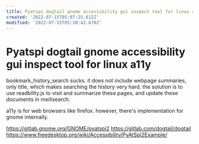 ```yaml
---
title: Pyatspi dogtail gnome accessibility gui inspect tool for linux a11y
created: '2022-07-15T05:07:25.612Z'
modified: '2022-07-15T05:10:42.670Z'
---
```


# Pyatspi dogtail gnome accessibility gui inspect tool for linux a11y

bookmark_history_search sucks. it does not include webpage summaries, only title, which makes searching the history very hard. the solution is to use readbility.js to visit and summarize these pages, and update these documents in meilisearch.

a11y is for web browsers like firefox. however, there's implementation for gnome internally.

https://gitlab.gnome.org/GNOME/pyatspi2
https://gitlab.com/dogtail/dogtail
https://www.freedesktop.org/wiki/Accessibility/PyAtSpi2Example/




